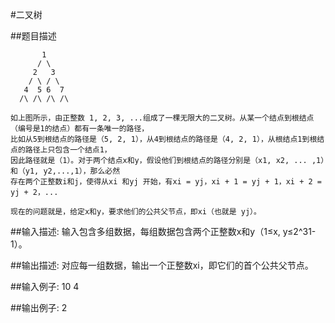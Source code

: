 #二叉树

##题目描述

           1
          / \
         2   3
        / \ / \
       4  5 6  7
      /\ /\ /\ /\

    如上图所示，由正整数 1, 2, 3, ...组成了一棵无限大的二叉树。从某一个结点到根结点（编号是1的结点）都有一条唯一的路径，
    比如从5到根结点的路径是（5, 2, 1），从4到根结点的路径是（4, 2, 1），从根结点1到根结点的路径上只包含一个结点1，
    因此路径就是（1）。对于两个结点x和y，假设他们到根结点的路径分别是（x1, x2, ... ,1）和（y1, y2,...,1），那么必然
    存在两个正整数i和j，使得从xi 和yj 开始，有xi = yj，xi + 1 = yj + 1，xi + 2 = yj + 2，...

    现在的问题就是，给定x和y，要求他们的公共父节点，即xi（也就是 yj）。

##输入描述:
    输入包含多组数据，每组数据包含两个正整数x和y（1≤x, y≤2^31-1）。


##输出描述:
    对应每一组数据，输出一个正整数xi，即它们的首个公共父节点。

##输入例子:
    10 4

##输出例子:
    2